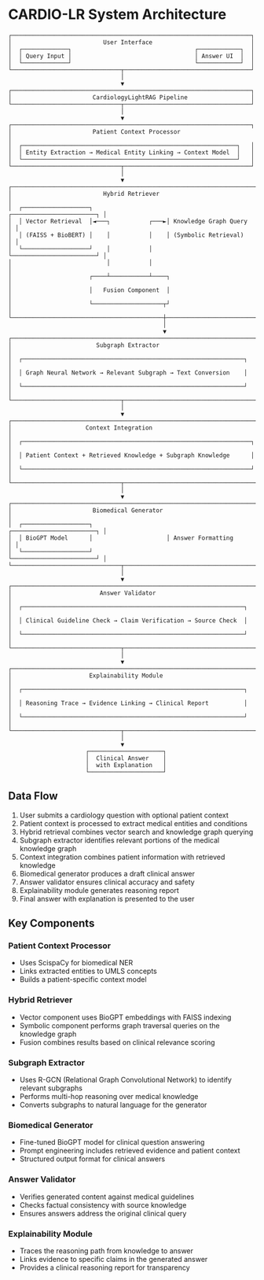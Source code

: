 # CARDIO-LR System Architecture

```
┌────────────────────────────────────────────────────────────────────┐
│                          User Interface                            │
│  ┌─────────────┐                                   ┌────────────┐  │
│  │ Query Input │                                   │ Answer UI  │  │
│  └─────────────┘                                   └────────────┘  │
└───────────────────────────────┬────────────────────────────────────┘
                                │
                                ▼
┌────────────────────────────────────────────────────────────────────┐
│                       CardiologyLightRAG Pipeline                  │
└───────────────────────────────┬────────────────────────────────────┘
                                │
                                ▼
┌────────────────────────────────────────────────────────────────────┐
│                       Patient Context Processor                     │
│  ┌─────────────────────────────────────────────────────────────┐   │
│  │ Entity Extraction → Medical Entity Linking → Context Model  │   │
│  └─────────────────────────────────────────────────────────────┘   │
└───────────────────────────────┬────────────────────────────────────┘
                                │
                                ▼
┌──────────────────────────────────────────────────────────────────────┐
│                          Hybrid Retriever                             │
│  ┌───────────────────┐                     ┌────────────────────────┐ │
│  │ Vector Retrieval  │◄───┐           ┌───►│ Knowledge Graph Query  │ │
│  │ (FAISS + BioBERT) │    │           │    │ (Symbolic Retrieval)   │ │
│  └───────────────────┘    │           │    └────────────────────────┘ │
│                           │           │                               │
│                      ┌────┴───────────┴────┐                          │
│                      │   Fusion Component  │                          │
│                      └────────────────────┬┘                          │
└───────────────────────────────────────────┼──────────────────────────┘
                                            │
                                            ▼
┌──────────────────────────────────────────────────────────────────────┐
│                        Subgraph Extractor                             │
│  ┌───────────────────────────────────────────────────────────────┐   │
│  │ Graph Neural Network → Relevant Subgraph → Text Conversion    │   │
│  └───────────────────────────────────────────────────────────────┘   │
└───────────────────────────────┬──────────────────────────────────────┘
                                │
                                ▼
┌──────────────────────────────────────────────────────────────────────┐
│                     Context Integration                               │
│  ┌─────────────────────────────────────────────────────────────────┐ │
│  │ Patient Context + Retrieved Knowledge + Subgraph Knowledge      │ │
│  └─────────────────────────────────────────────────────────────────┘ │
└───────────────────────────────┬──────────────────────────────────────┘
                                │
                                ▼
┌──────────────────────────────────────────────────────────────────────┐
│                       Biomedical Generator                            │
│  ┌───────────────────┐                     ┌────────────────────────┐ │
│  │ BioGPT Model      │                     │ Answer Formatting      │ │
│  └───────────────────┘                     └────────────────────────┘ │
└───────────────────────────────┬──────────────────────────────────────┘
                                │
                                ▼
┌──────────────────────────────────────────────────────────────────────┐
│                         Answer Validator                              │
│  ┌───────────────────────────────────────────────────────────────┐   │
│  │ Clinical Guideline Check → Claim Verification → Source Check  │   │
│  └───────────────────────────────────────────────────────────────┘   │
└───────────────────────────────┬──────────────────────────────────────┘
                                │
                                ▼
┌──────────────────────────────────────────────────────────────────────┐
│                      Explainability Module                            │
│  ┌───────────────────────────────────────────────────────────────┐   │
│  │ Reasoning Trace → Evidence Linking → Clinical Report          │   │
│  └───────────────────────────────────────────────────────────────┘   │
└───────────────────────────────┬──────────────────────────────────────┘
                                │
                                ▼
                      ┌─────────────────────┐
                      │  Clinical Answer    │
                      │  with Explanation   │
                      └─────────────────────┘
```

## Data Flow

1. User submits a cardiology question with optional patient context
2. Patient context is processed to extract medical entities and conditions
3. Hybrid retrieval combines vector search and knowledge graph querying
4. Subgraph extractor identifies relevant portions of the medical knowledge graph
5. Context integration combines patient information with retrieved knowledge
6. Biomedical generator produces a draft clinical answer
7. Answer validator ensures clinical accuracy and safety
8. Explainability module generates reasoning report
9. Final answer with explanation is presented to the user

## Key Components

### Patient Context Processor
- Uses ScispaCy for biomedical NER
- Links extracted entities to UMLS concepts
- Builds a patient-specific context model

### Hybrid Retriever
- Vector component uses BioGPT embeddings with FAISS indexing
- Symbolic component performs graph traversal queries on the knowledge graph
- Fusion combines results based on clinical relevance scoring

### Subgraph Extractor
- Uses R-GCN (Relational Graph Convolutional Network) to identify relevant subgraphs
- Performs multi-hop reasoning over medical knowledge
- Converts subgraphs to natural language for the generator

### Biomedical Generator
- Fine-tuned BioGPT model for clinical question answering
- Prompt engineering includes retrieved evidence and patient context
- Structured output format for clinical answers

### Answer Validator
- Verifies generated content against medical guidelines
- Checks factual consistency with source knowledge
- Ensures answers address the original clinical query

### Explainability Module
- Traces the reasoning path from knowledge to answer
- Links evidence to specific claims in the generated answer
- Provides a clinical reasoning report for transparency